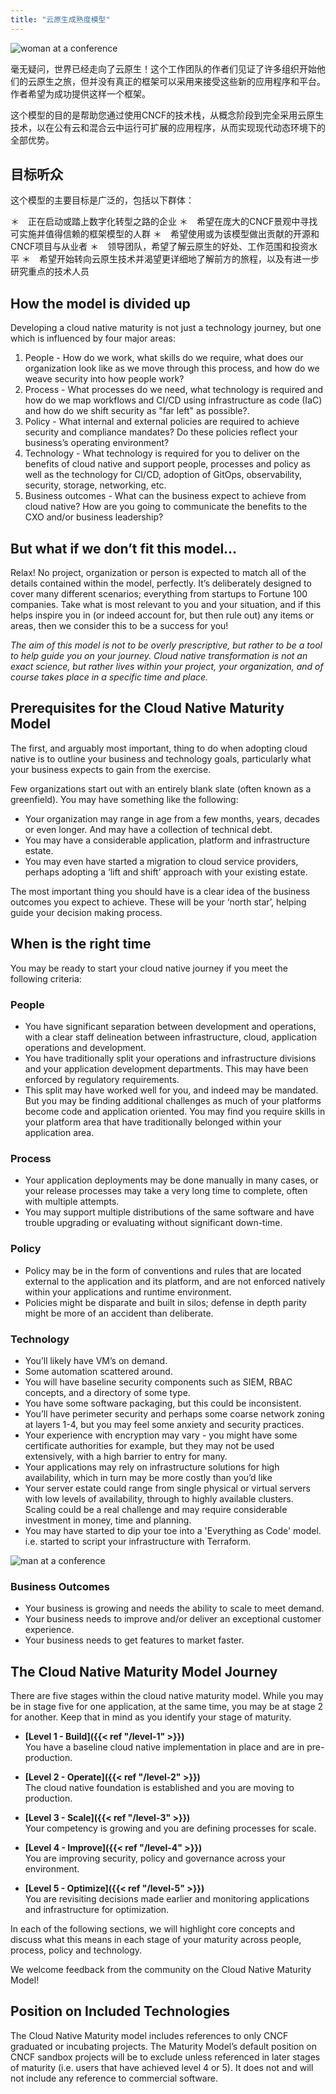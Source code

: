```yaml
---
title: "云原生成熟度模型"
---
```


![woman at a conference](/images/woman-at-conference.jpg)

毫无疑问，世界已经走向了云原生！这个工作团队的作者们见证了许多组织开始他们的云原生之旅，但并没有真正的框架可以采用来接受这些新的应用程序和平台。作者希望为成功提供这样一个框架。

这个模型的目的是帮助您通过使用CNCF的技术栈，从概念阶段到完全采用云原生技术，以在公有云和混合云中运行可扩展的应用程序，从而实现现代动态环境下的全部优势。

## 目标听众

这个模型的主要目标是广泛的，包括以下群体：

＊　正在启动或踏上数字化转型之路的企业
＊　希望在庞大的CNCF景观中寻找可实施并值得信赖的框架模型的人群
＊　希望使用或为该模型做出贡献的开源和CNCF项目与从业者
＊　领导团队，希望了解云原生的好处、工作范围和投资水平
＊　希望开始转向云原生技术并渴望更详细地了解前方的旅程，以及有进一步研究重点的技术人员


## How the model is divided up

Developing a cloud native maturity is not just a technology journey, but one which is influenced by four major areas:

1. People - How do we work, what skills do we require, what does our organization look like as we move through this process, and how do we weave security into how people work?
2. Process - What processes do we need, what technology is required and how do we map workflows and CI/CD using infrastructure as code (IaC) and how do we shift security as "far left" as possible?.
3. Policy - What internal and external policies are required to achieve security and compliance mandates? Do these policies reflect your business’s operating environment?
4. Technology - What technology is required for you to deliver on the benefits of cloud native and support people, processes and policy as well as the technology for CI/CD, adoption of GitOps, observability, security, storage, networking, etc.
5. Business outcomes - What can the business expect to achieve from cloud native? How are you going to communicate the benefits to the CXO and/or business leadership?

## But what if we don’t fit this model…

Relax! No project, organization or person is expected to match all of the details contained within the model, perfectly. It’s deliberately designed to cover many different scenarios; everything from startups to Fortune 100 companies. Take what is most relevant to you and your situation, and if this helps inspire you in (or indeed account for, but then rule out) any items or areas, then we consider this to be a success for you!

*The aim of this model is not to be overly prescriptive, but rather to be a tool to help guide you on your journey. Cloud native transformation is not an exact science, but rather lives within your project, your organization, and of course takes place in a specific time and place.*

## Prerequisites for the Cloud Native Maturity Model

The first, and arguably most important, thing to do when adopting cloud native is to outline your business and technology goals, particularly what your business expects to gain from the exercise.

Few organizations start out with an entirely blank slate (often known as a greenfield).  You may have something like the following:

* Your organization may range in age from a few months, years, decades or even longer. And may have a collection of technical debt.
* You may have a considerable application, platform and infrastructure estate.
* You may even have started a migration to cloud service providers, perhaps adopting a ‘lift and shift’ approach with your existing estate.

The most important thing you should have is a clear idea of the business outcomes you expect to achieve. These will be your ‘north star’, helping guide your decision making process.

## When is the right time

You may be ready to start your cloud native journey if you meet the following criteria:

### People

* You have significant separation between development and operations, with a clear staff delineation between infrastructure, cloud, application operations and development.
* You have traditionally split your operations and infrastructure divisions and your application development departments. This may have been enforced by regulatory requirements.
* This split may have worked well for you, and indeed may be mandated. But you may be finding additional challenges as much of your platforms become code and application oriented. You may find you require skills in your platform area that have traditionally belonged within your application area.

### Process

* Your application deployments may be done manually in many cases, or your release processes may take a very long time to complete, often with multiple attempts.
* You may support multiple distributions of the same software and have trouble upgrading or evaluating without significant down-time.

### Policy

* Policy may be in the form of conventions and rules that are located external to the application and its platform, and are not enforced natively within your applications and runtime environment.
* Policies might be disparate and built in silos; defense in depth parity might be more of an accident than deliberate.

### Technology

* You’ll likely have VM’s on demand.
* Some automation scattered around.
* You will have baseline security components such as SIEM, RBAC concepts, and a directory of some type.
* You have some software packaging, but this could be inconsistent.
* You’ll have perimeter security and perhaps some coarse network zoning at layers 1-4, but you may feel some anxiety and security practices.
* Your experience with encryption may vary - you might have some certificate authorities for example, but they may not be used extensively, with a high barrier to entry for many.
* Your applications may rely on infrastructure solutions for high availability, which in turn may be more costly than you’d like
* Your server estate could range from single physical or virtual servers with low levels of availability, through to highly available clusters. Scaling could be a real challenge and may require considerable investment in money, time and planning.
* You may have started to dip your toe into a 'Everything as Code' model. i.e. started to script your infrastructure with Terraform.

![man at a conference](/images/man-at-conference.jpg)

### Business Outcomes

* Your business is growing and needs the ability to scale to meet demand.
* Your business needs to improve and/or deliver an exceptional customer experience.
* Your business needs to get features to market faster.

## The Cloud Native Maturity Model Journey

There are five stages within the cloud native maturity model. While you may be in stage five for one application, at the same time, you may be at stage 2 for another. Keep that in mind as you identify your stage of maturity.

* **[Level 1 - Build]({{< ref "/level-1" >}})**  
You have a baseline cloud native implementation in place and are in pre-production.

* **[Level 2 - Operate]({{< ref "/level-2" >}})**  
The cloud native foundation is established and you are moving to production.

* **[Level 3 - Scale]({{< ref "/level-3" >}})**  
Your competency is growing and you are defining processes for scale.

* **[Level 4 - Improve]({{< ref "/level-4" >}})**  
You are improving security, policy and governance across your environment.

* **[Level 5 - Optimize]({{< ref "/level-5" >}})**  
You are revisiting decisions made earlier and monitoring applications and infrastructure for optimization.

In each of the following sections, we will highlight core concepts and discuss what this means in each stage of your maturity across people, process, policy and technology.

We welcome feedback from the community on the Cloud Native Maturity Model!

## Position on Included Technologies
The Cloud Native Maturity model includes references to only CNCF graduated or incubating projects. The Maturity Model’s default position on CNCF sandbox projects will be to exclude unless referenced in later stages of maturity (i.e. users that have achieved level 4 or 5). It does not and will not include any reference to commercial software. 

